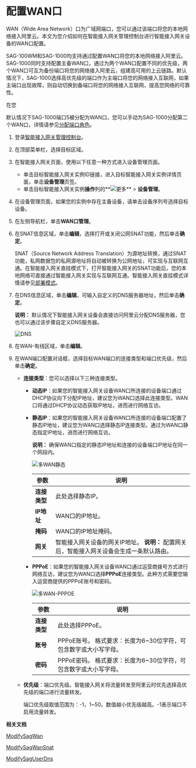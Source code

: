 # 配置WAN口

WAN（Wide Area Network）口为广域网端口，您可以通过该端口将您的本地网络接入阿里云。本文为您介绍如何在智能接入网关管理控制台进行智能接入网关设备的WAN口配置。

SAG-100WM和SAG-1000均支持通过配置WAN口将您的本地网络接入阿里云。SAG-1000同时支持配置主备WAN口，通过为两个WAN口配置不同的优先级，两个WAN口可互为备份端口将您的网络接入阿里云，组建高可用的上云链路。默认情况下，SAG-1000选择高优先级的端口作为主端口将您的网络接入互联网，如果主端口出现故障，则自动切换到备端口将您的网络接入互联网，提高您网络的可靠性。

在您

默认情况下SAG-1000端口5被分配为WAN口，您可以手动为SAG-1000分配第二个WAN口，详情请参见[分配端口角色](/cn.zh-CN/配置指南/设备配置/设备管理/分配端口角色.md)。

1.  登录[智能接入网关管理控制台](https://smartag.console.aliyun.com)。

2.  在顶部菜单栏，选择目标区域。

3.  在智能接入网关页面，使用以下任意一种方式进入设备管理页面。

    -   单击目标智能接入网关实例ID链接，进入目标智能接入网关实例详情页面，单击**设备管理**页签。
    -   单击目标智能接入网关实例**操作**列的**![更多](https://static-aliyun-doc.oss-cn-hangzhou.aliyuncs.com/assets/img/zh-CN/2636903061/p135154.png)** \> **设备管理**。
4.  在设备管理页面，如果您的实例中存在主备设备，请单击设备序列号选择目标设备。

5.  在左侧导航栏，单击**WAN口管理**。

6.  在SNAT信息区域，单击**编辑**，选择打开或关闭公网SNAT功能，然后单击**确定**。

    SNAT（Source Network Address Translation）为源地址转换，通过SNAT功能，私网数据包的私网源地址将自动被转换为公网地址，可实现与互联网互通。在智能接入网关直挂模式下，打开智能接入网关的SNAT功能后，您的本地网络可直接通过智能接入网关实现与互联网互通。智能接入网关直挂模式详情请参见[部署模式](/cn.zh-CN/产品简介/网络拓扑/部署模式.md)。

7.  在DNS信息区域，单击**编辑**，可输入自定义的DNS服务器地址，然后单击**确定**。

    **说明：** 默认情况下智能接入网关设备会直接访问阿里云分配DNS服务器，您也可以通过该步骤自定义DNS服务器。

    ![DNS](https://static-aliyun-doc.oss-cn-hangzhou.aliyuncs.com/assets/img/zh-CN/9762613061/p77458.png)

8.  在WAN-有线区域，单击**编辑**。

9.  在WAN端口配置对话框，选择目标WAN端口的连接类型和端口优先级，然后单击**确定**。

    -   **连接类型**：您可以选择以下三种连接类型。
        -   **动态IP**：如果您的智能接入网关设备WAN口所连接的设备端口通过DHCP协议向下分配IP地址，建议您为WAN口选择此连接类型。WAN口将通过DHCP协议动态获取IP地址，进而进行网络互访。
        -   **静态IP**：如果您的智能接入网关设备WAN口所连接的设备端口配置了静态IP地址，建议您为WAN口选择静态IP连接类型。通过为WAN口静态指定IP地址，进而进行网络互访。

            **说明：** 确保WAN口指定的静态IP地址和连接的设备端口IP地址在同一个网段内。

            ![多WAN静态](https://static-aliyun-doc.oss-cn-hangzhou.aliyuncs.com/assets/img/zh-CN/6870287951/p135160.png)

            |参数|说明|
            |--|--|
            |**连接类型**|此处选择静态IP。|
            |**IP地址**|WAN口的IP地址。|
            |**掩码**|WAN口的IP地址掩码。|
            |**网关**|智能接入网关设备的网关IP地址。 **说明：** 配置网关后，智能接入网关设备会生成一条默认路由。 |

        -   **PPPoE**：如果您的智能接入网关设备WAN口通过运营商拨号方式进行网络互访，建议您为WAN口选择**PPPoE**连接类型。此种方式需要您输入运营商提供的PPPoE账号和密码。

            ![多WAN-PPPOE](https://static-aliyun-doc.oss-cn-hangzhou.aliyuncs.com/assets/img/zh-CN/6870287951/p135164.png)

            |参数|说明|
            |--|--|
            |**连接类型**|此处选择PPPoE。|
            |**账号**|PPPoE账号。 格式要求：长度为6~30位字符，可包含数字或大小写字母。 |
            |**密码**|PPPoE密码。 格式要求：长度为6~30位字符，可包含数字或大小写字母。 |

    -   **优先级**：端口优先级。智能接入网关将流量转发至阿里云时优先选择高优先级的端口进行流量转发。

        端口优先级取值范围为：-1，1~50。数值越小优先级越高。-1表示端口不启用流量转发。


**相关文档**  


[ModifySagWan](/cn.zh-CN/API参考/端口配置/ModifySagWan.md)

[ModifySagWanSnat](/cn.zh-CN/API参考/端口配置/ModifySagWanSnat.md)

[ModifySagUserDns](/cn.zh-CN/API参考/智能接入网关/ModifySagUserDns.md)

